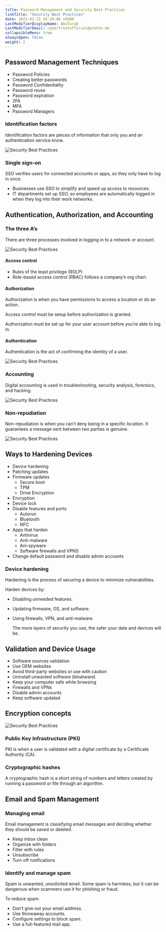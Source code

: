 ```yaml
---
title: Password Management and Security Best Practices
linkTitle: "Security Best Practices"
date: 2023-02-21 16:29:00 +0500
LastModifierDisplayName: AbuTurab
LastModifierEmail: cyberfrontofficial@proton.me
collapsibleMenu: true
alwaysOpen: false
weight: 2
---
```


## **Password Management Techniques**

- Password Policies
- Creating better passwords
- Password Confidentiality
- Password reuse
- Password expiration
- 2FA
- MFA
- Password Managers

### Identification factors
  
  Identification factors are pieces of information that only you and an authentication service know.
  
  ![Security Best Practices](/notes/ibm-it-support/Security%20Best%20Practices.webp)

### Single sign-on
  
  SSO verifies users for connected accounts or apps, so they only have to log in once.
- Businesses use SSO to simplify and speed up access to resources.
- IT departments set up SSO, so employees are automatically logged in when they log into their work networks.

## **Authentication, Authorization, and Accounting**

### **The three A’s**
  
  There are three processes involved in logging in to a network or account.
  
  ![Security Best Practices](/notes/ibm-it-support/Security%20Best%20Practices-1.webp)

#### Access control

- Rules of the least privilege (ROLP)
- Role-based access control (RBAC) follows a company’s org chart.

#### Authorization
  
  Authorization is when you have permissions to access a location or do an action.
  
  Access control must be setup before authorization is granted.
  
  Authorization must be set up for your user account before you’re able to log in.

#### Authentication
  
  Authentication is the act of confirming the identity of a user.
  
  ![Security Best Practices](/notes/ibm-it-support/Security%20Best%20Practices-2.webp)

### Accounting
  
  Digital accounting is used in troubleshooting, security analysis, forensics, and hacking.
  
  ![Security Best Practices](/notes/ibm-it-support/Security%20Best%20Practices-3.webp)

### Non-repudiation
  
  Non-repudiation is when you can’t deny being in a specific location. It guarantees a message sent between two parties is genuine.
  
  ![Security Best Practices](/notes/ibm-it-support/Security%20Best%20Practices-4.webp)

## **Ways to Hardening Devices**

- Device hardening
- Patching updates
- Firmware updates
	- Secure boot
	- TPM
	- Drive Encryption
- Encryption
- Device lock
- Disable features and ports
	- Autorun
	- Bluetooth
	- NFC
- Apps that harden
	- Antivirus
	- Anti-malware
	- Ani-spyware
	- Software firewalls and VPNS
- Change default password and disable admin accounts

### Device hardening
  
  Hardening is the process of securing a device to minimize vulnerabilities.
  
  Harden devices by:
- Disabling unneeded features.
- Updating firmware, OS, and software.
- Using firewalls, VPN, and anti-malware.
  
  The more layers of security you use, the safer your data and devices will be.

## **Validation and Device Usage**

- Software sources validation
- Use OEM websites
- Avoid third-party websites or use with caution
- Uninstall unwanted software (bloatware)
- Keep your computer safe while browsing
- Firewalls and VPNs
- Disable admin accounts
- Keep software updated

## **Encryption concepts**
  
  ![Security Best Practices](/notes/ibm-it-support/Security%20Best%20Practices-5.webp)

### Public Key Infrastructure (PKI)
  
  PKI is when a user is validated with a digital certificate by a Certificate Authority (CA).

### Cryptographic hashes
  
  A cryptographic hash is a short string of numbers and letters created by running a password or file through an algorithm.

## **Email and Spam Management**

### Managing email
  
  Email management is classifying email messages and deciding whether they should be saved or deleted.
- Keep inbox clean
- Organize with folders
- Filter with rules
- Unsubscribe
- Turn off notifications

### Identify and manage spam
  
  Spam is unwanted, unsolicited email. Some spam is harmless, but it can be dangerous when scammers use it for phishing or fraud.
  
  To reduce spam:
- Don’t give out your email address.
- Use throwaway accounts.
- Configure settings to block spam.
- Use a full-featured mail app.
